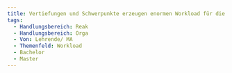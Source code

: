 ```yaml
---
title: Vertiefungen und Schwerpunkte erzeugen enormen Workload für die Lehrenden
tags:
  - Handlungsbereich: Reak
  - Handlungsbereich: Orga
  - Von: Lehrende/ MA
  - Themenfeld: Workload
  - Bachelor
  - Master
---
```


